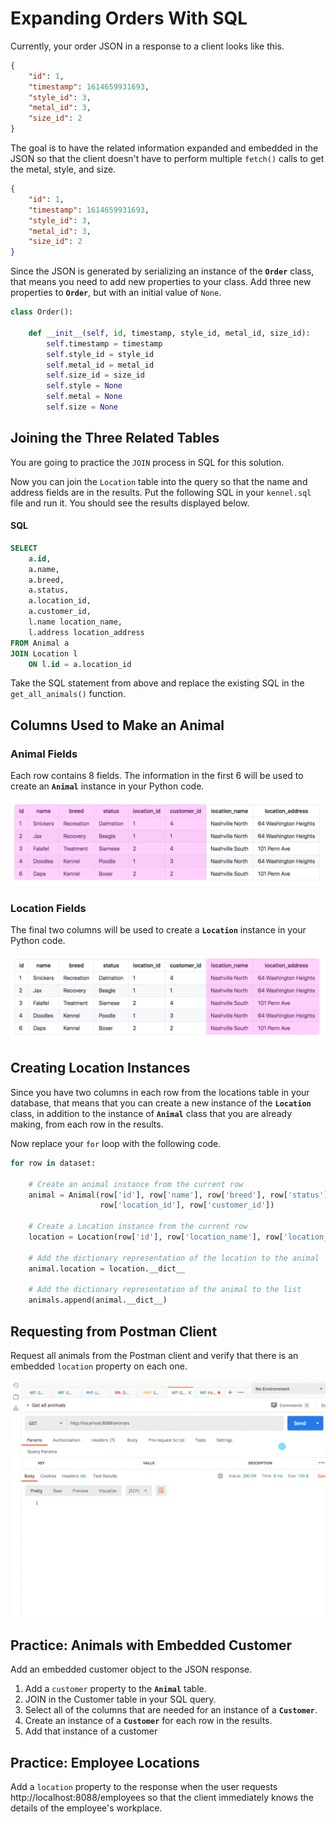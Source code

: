 # Expanding Orders With SQL

Currently, your order JSON in a response to a client looks like this.

```json
{
    "id": 1,
    "timestamp": 1614659931693,
    "style_id": 3,
    "metal_id": 3,
    "size_id": 2
}
```

The goal is to have the related information expanded and embedded in the JSON so that the client doesn't have to perform multiple `fetch()` calls to get the metal, style, and size.

```json
{
    "id": 1,
    "timestamp": 1614659931693,
    "style_id": 3,
    "metal_id": 3,
    "size_id": 2
}
```

Since the JSON is generated by serializing an instance of the **`Order`** class, that means you need to add new properties to your class. Add three new properties to **`Order`**, but with an initial value of `None`.

```py
class Order():

    def __init__(self, id, timestamp, style_id, metal_id, size_id):
        self.timestamp = timestamp
        self.style_id = style_id
        self.metal_id = metal_id
        self.size_id = size_id
        self.style = None
        self.metal = None
        self.size = None
```

## Joining the Three Related Tables

You are going to practice the `JOIN` process in SQL for this solution.

Now you can join the `Location` table into the query so that the name and address fields are in the results. Put the following SQL in your `kennel.sql` file and run it. You should see the results displayed below.

#### SQL

```sql
SELECT
    a.id,
    a.name,
    a.breed,
    a.status,
    a.location_id,
    a.customer_id,
    l.name location_name,
    l.address location_address
FROM Animal a
JOIN Location l
    ON l.id = a.location_id
```

Take the SQL statement from above and replace the existing SQL in the `get_all_animals()` function.

## Columns Used to Make an Animal

### Animal Fields

Each row contains 8 fields. The information in the first 6 will be used to create an **`Animal`** instance in your Python code.

![](./images/animal-columns.png)


### Location Fields

The final two columns will be used to create a **`Location`** instance in your Python code.

![](./images/location-columns.png)

## Creating Location Instances

Since you have two columns in each row from the locations table in your database, that means that you can create a new instance of the **`Location`** class, in addition to the instance of **`Animal`** class that you are already making, from each row in the results.

Now replace your `for` loop with the following code.

```py
for row in dataset:

    # Create an animal instance from the current row
    animal = Animal(row['id'], row['name'], row['breed'], row['status'],
                    row['location_id'], row['customer_id'])

    # Create a Location instance from the current row
    location = Location(row['id'], row['location_name'], row['location_address'])

    # Add the dictionary representation of the location to the animal
    animal.location = location.__dict__

    # Add the dictionary representation of the animal to the list
    animals.append(animal.__dict__)
```

## Requesting from Postman Client

Request all animals from the Postman client and verify that there is an embedded `location` property on each one.

![](./images/postman-animals-with-location.gif)

## Practice: Animals with Embedded Customer

Add an embedded customer object to the JSON response.

1. Add a `customer` property to the **`Animal`** table.
1. JOIN in the Customer table in your SQL query.
1. Select all of the columns that are needed for an instance of a **`Customer`**.
1. Create an instance of a **`Customer`** for each row in the results.
1. Add that instance of a customer

## Practice: Employee Locations

Add a `location` property to the response when the user requests http://localhost:8088/employees so that the client immediately knows the details of the employee's workplace.
